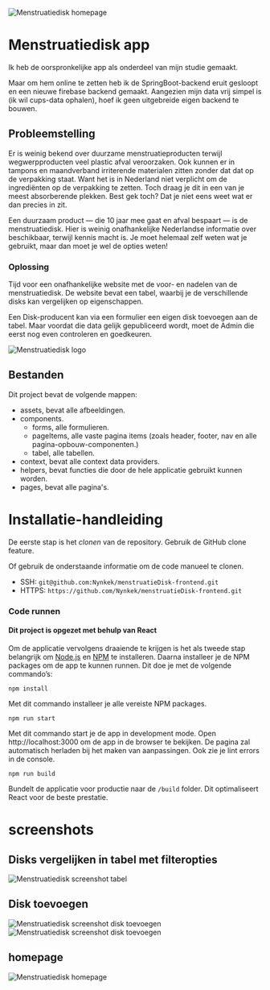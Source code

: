 ![Menstruatiedisk homepage](https://github.com/Nynkek/menstruatieDisk-frontend/blob/main/src/assets/menstruatiedisk-screenshot-project.png?raw=true)


# Menstruatiedisk app

Ik heb de oorspronkelijke app als onderdeel van mijn studie gemaakt. 

Maar om hem online te zetten heb ik de SpringBoot-backend eruit gesloopt en een nieuwe firebase backend gemaakt.
Aangezien mijn data vrij simpel is (ik wil cups-data ophalen), hoef ik geen uitgebreide eigen backend te bouwen.

## **Probleemstelling**

Er is weinig bekend over duurzame menstruatieproducten terwijl wegwerpproducten veel plastic afval veroorzaken. Ook
kunnen er in tampons en maandverband irriterende materialen zitten zonder dat dat op de verpakking staat. Want het is
in Nederland niet verplicht om de ingrediënten op de verpakking te zetten. Toch draag je dit in een van je meest
absorberende plekken. Best gek toch? Dat je niet eens weet wat er dan precies in zit.

Een duurzaam product — die 10 jaar mee gaat en afval bespaart — is de menstruatiedisk. Hier is weinig onafhankelijke
Nederlandse informatie over beschikbaar, terwijl kennis macht is. Je moet helemaal zelf weten wat je gebruikt, maar dan
moet je wel de opties weten!

### Oplossing
Tijd voor een onafhankelijke website met de voor- en nadelen van de menstruatiedisk. De website bevat een tabel, waarbij
je de verschillende disks kan vergelijken op eigenschappen.

Een Disk-producent kan via een formulier een eigen disk toevoegen aan de tabel. Maar voordat die data gelijk
gepubliceerd wordt, moet de Admin die eerst nog even controleren en goedkeuren.

![Menstruatiedisk logo](https://github.com/Nynkek/menstruatieDisk-frontend/blob/main/src/assets/menstruatiedisk-logo-rood.png?raw=true)

## Bestanden
Dit project bevat de volgende mappen:

- assets, bevat alle afbeeldingen.
- components.
    - forms, alle formulieren.
    - pageItems, alle vaste pagina items (zoals header, footer, nav en alle pagina-opbouw-componenten.)
    - tabel, alle tabellen.
- context, bevat alle context data providers.
- helpers, bevat functies die door de hele applicatie gebruikt kunnen worden.
- pages, bevat alle pagina's.


# Installatie-handleiding
De eerste stap is het _clonen_ van de repository. Gebruik de GitHub clone feature.

Of gebruik de onderstaande informatie om de code manueel te clonen.
- SSH: `git@github.com:Nynkek/menstruatieDisk-frontend.git`
- HTTPS: `https://github.com/Nynkek/menstruatieDisk-frontend.git`

### Code runnen
#### Dit project is opgezet met behulp van React

Om de applicatie vervolgens draaiende te krijgen is het als tweede stap belangrijk om [Node.js](https://nodejs.org/en/) en [NPM](https://www.npmjs.com/) te installeren. Daarna installeer je de NPM packages om de app te kunnen runnen. Dit doe je met de volgende commando’s:

`npm install`

Met dit commando installeer je alle vereiste NPM packages.

`npm run start`

Met dit commando start je de app in development mode. Open http://localhost:3000 om de app in de browser te bekijken.
De pagina zal automatisch herladen bij het maken van aanpassingen. Ook zie je lint errors in de console.

`npm run build`

Bundelt de applicatie voor productie naar de `/build` folder. Dit optimaliseert React voor de beste prestatie. 

# screenshots

## Disks vergelijken in tabel met filteropties
![Menstruatiedisk screenshot tabel](https://github.com/Nynkek/menstruatieDisk-frontend/blob/main/src/assets/menstruatiedisk-screenshot-tabel.png?raw=true)

## Disk toevoegen
![Menstruatiedisk screenshot disk toevoegen](https://github.com/Nynkek/menstruatieDisk-frontend/blob/main/src/assets/menstruatiedisk-screenshot-disc-toevoegen.png?raw=true)
![Menstruatiedisk screenshot disk toevoegen](https://github.com/Nynkek/menstruatieDisk-frontend/blob/main/src/assets/menstruatiedisk-screenshot-disc-toevoegen2.png?raw=true)

## homepage

![Menstruatiedisk homepage](https://github.com/Nynkek/menstruatieDisk-frontend/blob/main/src/assets/menstruatiedisk-screenshot-project.png?raw=true)
